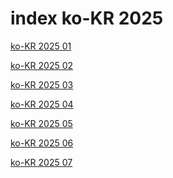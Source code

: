 # index ko-KR 2025

<a href="./01">ko-KR 2025 01</a>

<a href="./02">ko-KR 2025 02</a>

<a href="./03">ko-KR 2025 03</a>

<a href="./04">ko-KR 2025 04</a>

<a href="./05">ko-KR 2025 05</a>

<a href="./06">ko-KR 2025 06</a>

<a href="./07">ko-KR 2025 07</a>
